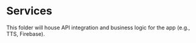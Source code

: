 # Services
This folder will house API integration and business logic for the app (e.g., TTS, Firebase).
